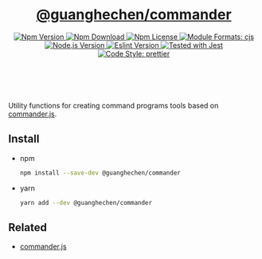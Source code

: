<header>
  <h1 align="center">
    <a href="https://github.com/guanghechen/node-scaffolds/tree/@guanghechen/commander@1.0.3/packages/commander#readme">@guanghechen/commander</a>
  </h1>
  <div align="center">
    <a href="https://www.npmjs.com/package/@guanghechen/commander">
      <img
        alt="Npm Version"
        src="https://img.shields.io/npm/v/@guanghechen/commander.svg"
      />
    </a>
    <a href="https://www.npmjs.com/package/@guanghechen/commander">
      <img
        alt="Npm Download"
        src="https://img.shields.io/npm/dm/@guanghechen/commander.svg"
      />
    </a>
    <a href="https://www.npmjs.com/package/@guanghechen/commander">
      <img
        alt="Npm License"
        src="https://img.shields.io/npm/l/@guanghechen/commander.svg"
      />
    </a>
    <a href="#install">
      <img
        alt="Module Formats: cjs"
        src="https://img.shields.io/badge/module_formats-cjs-green.svg"
      />
    </a>
    <a href="https://github.com/nodejs/node">
      <img
        alt="Node.js Version"
        src="https://img.shields.io/node/v/@guanghechen/commander"
      />
    </a>
    <a href="https://github.com/facebook/jest">
      <img
        alt="Eslint Version"
        src="https://img.shields.io/npm/dependency-version/@guanghechen/commander/peer/jest"
      />
    </a>
    <a href="https://github.com/facebook/jest">
      <img
        alt="Tested with Jest"
        src="https://img.shields.io/badge/tested_with-jest-9c465e.svg"
      />
    </a>
    <a href="https://github.com/prettier/prettier">
      <img
        alt="Code Style: prettier"
        src="https://img.shields.io/badge/code_style-prettier-ff69b4.svg?style=flat-square"
      />
    </a>
  </div>
</header>
<br/>


Utility functions for creating command programs tools based on [commander.js][].

## Install

* npm

  ```bash
  npm install --save-dev @guanghechen/commander
  ```

* yarn

  ```bash
  yarn add --dev @guanghechen/commander
  ```


## Related

* [commander.js][]


[homepage]: https://github.com/guanghechen/node-scaffolds/tree/@guanghechen/commander@1.0.3/packages/commander#readme
[commander.js]: https://github.com/tj/commander.js/

